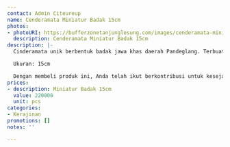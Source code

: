 ```yaml
---
contact: Admin Citeureup
name: Cenderamata Miniatur Badak 15cm
photos:
- photoURI: https://bufferzonetanjunglesung.com/images/cenderamata-miniatur-badak-15cm-1-2.jpeg
  description: Cenderamata Miniatur Badak 15cm
description: |-
  Cinderamata unik berbentuk badak jawa khas daerah Pandeglang. Terbuat dari bahan kayu yang diukir menjadi bentuk badak, miniatur ini menjadi sangat menarik dan wajib dimiliki. Miniatur ini juga dilengkapi dengan kotak mika. Cocok untuk dipajang dan mempercantik ruangan Anda.

  Ukuran: 15cm

  Dengan membeli produk ini, Anda telah ikut berkontribusi untuk kesejahteraan kelompok masyarakat di desa kami.
prices:
- description: Miniatur Badak 15cm
  value: 220000
  unit: pcs
categories:
- Kerajinan
promotions: []
notes: ''

---
```

